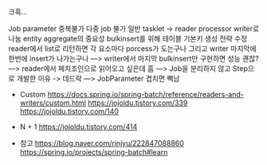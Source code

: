 크흑...

Job parameter 중복불가
다중 job 불가
일반 tasklet -> reader processor writer로 나눔
entity aggregate의 중요성
bulkinsert를 위해 테이블 기본키 생성 전략 수정 
reader에서 list로 리턴하면 각 요소마다 porcess가 도는구나
그리고 writer 마지막에 한번에 insert가 나가는구나
—> writer에서 마지막 bulkinsert만 구현하면 성능 괜찮?
—> reader에서 페치조인으로 읽어오고 싶은데 흠
—> Job을 분리하지 않고 Step으로 개발한 이유 -> 데드락
—> JobParameter 겹치면 뻑남 



- Custom
https://docs.spring.io/spring-batch/reference/readers-and-writers/custom.html
https://jojoldu.tistory.com/339
https://jojoldu.tistory.com/140
- N + 1 
https://jojoldu.tistory.com/414

- 참고
https://blog.naver.com/rinjyu/222847088860
https://spring.io/projects/spring-batch#learn
